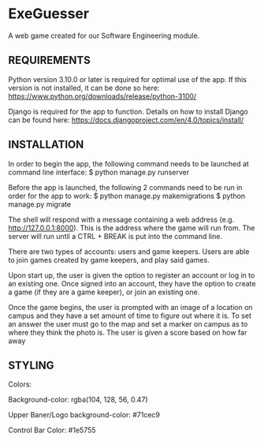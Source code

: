# ExeGuesser
A web game created for our Software Engineering module.

REQUIREMENTS
------------

Python version 3.10.0 or later is required for optimal use of the app. If this version is not installed, it can be done so here: https://www.python.org/downloads/release/python-3100/

Django is required for the app to function. Details on how to install Django can be found here: https://docs.djangoproject.com/en/4.0/topics/install/

INSTALLATION
------------

In order to begin the app, the following command needs to be launched at command line interface: 
$ python manage.py runserver 

Before the app is launched, the following 2 commands need to be run in order for the app to work:
$ python manage.py makemigrations
$ python manage.py migrate

The shell will respond with a message containing a web address (e.g. http://127.0.0.1:8000). This is the address where the game will run from. 
The server will run until a CTRL + BREAK is put into the command line.

There are two types of accounts: users and game keepers. Users are able to join games created by game keepers, and play said games.

Upon start up, the user is given the option to register an account or log in to an existing one. Once signed into an account, they have the option to create a game (if they are a game keeper), or join an existing one.

Once the game begins, the user is prompted with an image of a location on campus and they have a set amount of time to figure out where it is. To set an answer the user must go to the map and set a marker on campus as to where they think the photo is. The user is given a score based on how far away

STYLING
-------

Colors:

Background-color: rgba(104, 128, 56, 0.47)

Upper Baner/Logo background-color: #71cec9

Control Bar Color: #1e5755
